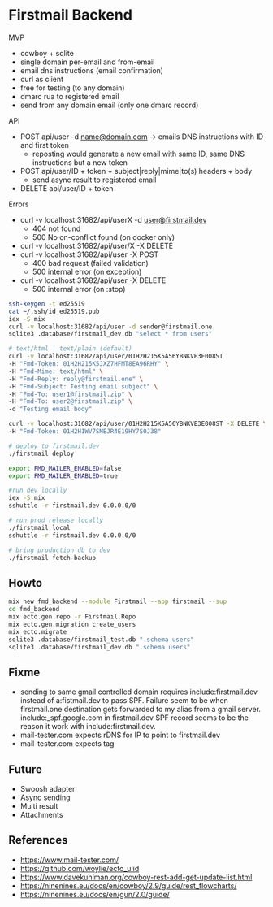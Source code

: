 # Firstmail Backend

MVP

- cowboy + sqlite
- single domain per-email and from-email
- email dns instructions (email confirmation)
- curl as client
- free for testing (to any domain)
- dmarc rua to registered email
- send from any domain email (only one dmarc record)

API

- POST api/user -d name@domain.com -> emails DNS instructions with ID and first token
  - reposting would generate a new email with same ID, same DNS instructions but a new token
- POST api/user/ID + token + subject|reply|mime|to(s) headers + body
  - send async result to registered email
- DELETE api/user/ID + token

Errors

- curl -v localhost:31682/api/userX -d user@firstmail.dev
  - 404 not found
  - 500 No on-conflict found (on docker only)
- curl -v localhost:31682/api/user/X -X DELETE
- curl -v localhost:31682/api/user -X POST
  - 400 bad request (failed validation)
  - 500 internal error (on exception)
- curl -v localhost:31682/api/user -X DELETE
  - 500 internal error (on :stop)

```bash
ssh-keygen -t ed25519
cat ~/.ssh/id_ed25519.pub
iex -S mix
curl -v localhost:31682/api/user -d sender@firstmail.one
sqlite3 .database/firstmail_dev.db "select * from users"

# text/html | text/plain (default)
curl -v localhost:31682/api/user/01H2H215K5A56YBNKVE3E008ST 
-H "Fmd-Token: 01H2H215K5JXZ7HFMT8EA96RHY" \
-H "Fmd-Mime: text/html" \
-H "Fmd-Reply: reply@firstmail.one" \
-H "Fmd-Subject: Testing email subject" \
-H "Fmd-To: user1@firstmail.zip" \
-H "Fmd-To: user2@firstmail.zip" \
-d "Testing email body"

curl -v localhost:31682/api/user/01H2H215K5A56YBNKVE3E008ST -X DELETE \
-H "Fmd-Token: 01H2H1WV7SMEJR4E19HY7S0J38"

# deploy to firstmail.dev
./firstmail deploy

export FMD_MAILER_ENABLED=false
export FMD_MAILER_ENABLED=true

#run dev locally
iex -S mix
sshuttle -r firstmail.dev 0.0.0.0/0

# run prod release locally
./firstmail local
sshuttle -r firstmail.dev 0.0.0.0/0

# bring production db to dev
./firstmail fetch-backup
```

## Howto

```bash
mix new fmd_backend --module Firstmail --app firstmail --sup
cd fmd_backend
mix ecto.gen.repo -r Firstmail.Repo
mix ecto.gen.migration create_users
mix ecto.migrate
sqlite3 .database/firstmail_test.db ".schema users"
sqlite3 .database/firstmail_dev.db ".schema users"
```

## Fixme

- sending to same gmail controlled domain requires include:firstmail.dev instead of a:fistmail.dev to pass SPF. Failure seem to be when firstmail.one destination gets forwarded to my alias from a gmail server. include:_spf.google.com in firstmail.dev SPF record seems to be the reason it work with include:firstmail.dev.
- mail-tester.com expects rDNS for IP to point to firstmail.dev 
- mail-tester.com expects <html> tag

## Future

- Swoosh adapter
- Async sending
- Multi result
- Attachments

## References

- https://www.mail-tester.com/
- https://github.com/woylie/ecto_ulid
- https://www.davekuhlman.org/cowboy-rest-add-get-update-list.html
- https://ninenines.eu/docs/en/cowboy/2.9/guide/rest_flowcharts/
- https://ninenines.eu/docs/en/gun/2.0/guide/

